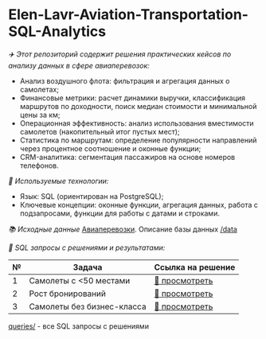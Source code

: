 # Elen-Lavr-Aviation-Transportation-SQL-Analytics

_:airplane:  Этот репозиторий содержит решения практических кейсов по анализу данных в сфере авиаперевозок:_
  * Анализ воздушного флота: фильтрация и агрегация данных о самолетах;
  * Финансовые метрики: расчет динамики выручки, классификация маршрутов по доходности, поиск медиан стоимости и минимальной цены за км;
  * Операционная эффективность: анализ использования вместимости самолетов (накопительный итог пустых мест);
  * Статистика по маршрутам: определение популярности направлений через процентное соотношение и оконные функции;
  * CRM-аналитика: сегментация пассажиров на основе номеров телефонов.

_:toolbox:  Используемые технологии:_
  * Язык: SQL (ориентирован на PostgreSQL);
  * Ключевые концепции: оконные функции, агрегация данных, работа с подзапросами, функции для работы с датами и строками.

_:books: Исходные данные_ [Авиаперевозки](https://github.com/Elen-Lavr/Elen-Lavr-Aviation-Transportation-SQL-Analytics/blob/main/avia.backup). Описание базы данных [/data](./data/) 

_:memo: SQL запросы с решениями и результатами:_

| № | Задача | Ссылка на решение |
|---|--------|------------------|
| 1 | Самолеты с <50 местами | [📁 просмотреть](./queries/01_aircrafts_less_50_seats.md) |
| 2 | Рост бронирований | [📁 просмотреть](./queries/02_monthly_booking_growth.md) |
| 3 | Самолеты без бизнес-класса | [📁 просмотреть](./queries/03_no_business_class.md) |


[queries/](./queries/) - все SQL запросы с решениями  

